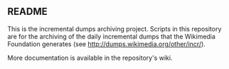 ## README

This is the incremental dumps archiving project. Scripts in this repository are for the archiving of the daily incremental dumps that the Wikimedia Foundation generates (see http://dumps.wikimedia.org/other/incr/).

More documentation is available in the repository's wiki.
